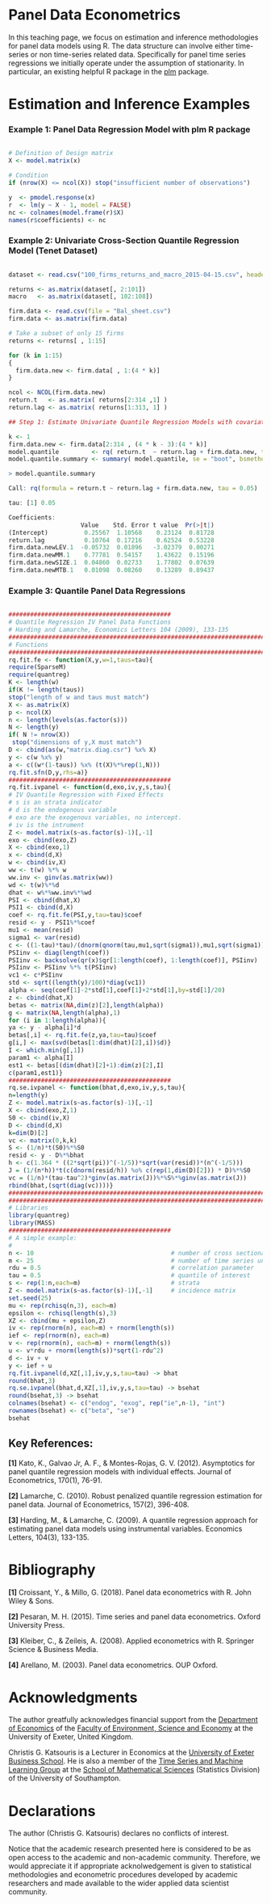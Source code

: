 # Panel Data Econometrics

In this teaching page, we focus on estimation and inference methodologies for panel data models using R. The data structure can involve either time-series or non time-series related data. Specifically for panel time series regressions we initially operate under the assumption of stationarity. In particular, an existing helpful R package in the [plm](https://cran.r-project.org/web/packages/plm/vignettes/A_plmPackage.html) package.


# Estimation and Inference Examples

### Example 1: Panel Data Regression Model with plm R package

```R

# Definition of Design matrix 
X <- model.matrix(x)

# Condition 
if (nrow(X) <= ncol(X)) stop("insufficient number of observations")

y  <- pmodel.response(x)
r  <- lm(y ~ X - 1, model = FALSE)
nc <- colnames(model.frame(r)$X)
names(r$coefficients) <- nc

``` 

### Example 2: Univariate Cross-Section Quantile Regression Model (Tenet Dataset)

```R

dataset <- read.csv("100_firms_returns_and_macro_2015-04-15.csv", header = TRUE)

returns <- as.matrix(dataset[, 2:101])    
macro   <- as.matrix(dataset[, 102:108])

firm.data <- read.csv(file = "Bal_sheet.csv")
firm.data <- as.matrix(firm.data)

# Take a subset of only 15 firms
returns <- returns[ , 1:15]

for (k in 1:15) 
{
  firm.data.new <- firm.data[ , 1:(4 * k)]
}  

ncol <- NCOL(firm.data.new)
return.t   <- as.matrix( returns[2:314 ,1] )
return.lag <- as.matrix( returns[1:313, 1] )

## Step 1: Estimate Univariate Quantile Regression Models with covariates y_{t-1} and firm characteristics

k <- 1
firm.data.new <- firm.data[2:314 , (4 * k - 3):(4 * k)]
model.quantile         <- rq( return.t  ~ return.lag + firm.data.new, tau = 0.05 )
model.quantile.summary <- summary( model.quantile, se = "boot", bsmethod= "xy" )

> model.quantile.summary

Call: rq(formula = return.t ~ return.lag + firm.data.new, tau = 0.05)

tau: [1] 0.05

Coefficients:
                    Value    Std. Error t value  Pr(>|t|)
(Intercept)          0.25567  1.10568    0.23124  0.81728
return.lag           0.10764  0.17216    0.62524  0.53228
firm.data.newLEV.1  -0.05732  0.01896   -3.02379  0.00271
firm.data.newMM.1    0.77781  0.54157    1.43622  0.15196
firm.data.newSIZE.1  0.04860  0.02733    1.77802  0.07639
firm.data.newMTB.1   0.01098  0.08260    0.13289  0.89437

``` 

### Example 3: Quantile Panel Data Regressions 

```R

#############################################
# Quantile Regression IV Panel Data Functions
# Harding and Lamarche, Economics Letters 104 (2009), 133-135 
##########################################################################
# Functions
##########################################################################
rq.fit.fe <- function(X,y,w=1,taus=tau){
require(SparseM)
require(quantreg)
K <- length(w)
if(K != length(taus))
stop("length of w and taus must match")
X <- as.matrix(X)
p <- ncol(X)
n <- length(levels(as.factor(s)))
N <- length(y)
if( N != nrow(X))
 stop("dimensions of y,X must match")
D <- cbind(as(w,"matrix.diag.csr") %x% X)
y <- c(w %x% y)
a <- c((w*(1-taus)) %x% (t(X)%*%rep(1,N)))
rq.fit.sfn(D,y,rhs=a)}
#############################################
rq.fit.ivpanel <- function(d,exo,iv,y,s,tau){
# IV Quantile Regression with Fixed Effects
# s is an strata indicator
# d is the endogenous variable
# exo are the exogenous variables, no intercept.
# iv is the intrument
Z <- model.matrix(s~as.factor(s)-1)[,-1]
exo <- cbind(exo,Z)
X <- cbind(exo,1)
x <- cbind(d,X)
w <- cbind(iv,X)
ww <- t(w) %*% w
ww.inv <- ginv(as.matrix(ww))
wd <- t(w)%*%d
dhat <- w%*%ww.inv%*%wd
PSI <- cbind(dhat,X)
PSI1 <- cbind(d,X)
coef <- rq.fit.fe(PSI,y,tau=tau)$coef
resid <- y - PSI1%*%coef
mu1 <- mean(resid)
sigma1 <- var(resid)
c <- ((1-tau)*tau)/(dnorm(qnorm(tau,mu1,sqrt(sigma1)),mu1,sqrt(sigma1))^2)
PSIinv <- diag(length(coef))
PSIinv <- backsolve(qr(x)$qr[1:length(coef), 1:length(coef)], PSIinv)
PSIinv <- PSIinv %*% t(PSIinv)
vc1 <- c*PSIinv
std <- sqrt((length(y)/100)*diag(vc1))
alpha <- seq(coef[1]-2*std[1],coef[1]+2*std[1],by=std[1]/20)
z <- cbind(dhat,X)
betas <- matrix(NA,dim(z)[2],length(alpha))
g <- matrix(NA,length(alpha),1)
for (i in 1:length(alpha)){
ya <- y - alpha[i]*d
betas[,i] <- rq.fit.fe(z,ya,tau=tau)$coef
g[i,] <- max(svd(betas[1:dim(dhat)[2],i])$d)}
I <- which.min(g[,1])
param1 <- alpha[I]
est1 <- betas[(dim(dhat)[2]+1):dim(z)[2],I]
c(param1,est1)}
#############################################
rq.se.ivpanel <- function(bhat,d,exo,iv,y,s,tau){
n=length(y)
Z <- model.matrix(s~as.factor(s)-1)[,-1]
X <- cbind(exo,Z,1)
S0 <- cbind(iv,X)
D <- cbind(d,X)
k=dim(D)[2]
vc <- matrix(0,k,k)
S <- (1/n)*t(S0)%*%S0
resid <- y - D%*%bhat
h <- c(1.364 * ((2*sqrt(pi))^(-1/5))*sqrt(var(resid))*(n^(-1/5)))
J = (1/(n*h))*t(c(dnorm(resid/h)) %o% c(rep(1,dim(D)[2])) * D)%*%S0
vc = (1/n)*(tau-tau^2)*ginv(as.matrix(J))%*%S%*%ginv(as.matrix(J))
rbind(bhat,(sqrt(diag(vc))))}
##########################################################################
##########################################################################
# Libraries
library(quantreg)
library(MASS)
#############################################
# A simple example:
#
n <- 10                                      # number of cross sectional units
m <- 25                                      # number of time series units
rdu = 0.5                                    # correlation parameter
tau = 0.5                                    # quantile of interest
s <- rep(1:n,each=m)                         # strata 
Z <- model.matrix(s~as.factor(s)-1)[,-1]     # incidence matrix 
set.seed(25)
mu <- rep(rchisq(n,3), each=m)
epsilon <- rchisq(length(s),3)
XZ <- cbind(mu + epsilon,Z)
iv <- rep(rnorm(n), each=m) + rnorm(length(s))
ief <- rep(rnorm(n), each=m)
v <- rep(rnorm(n), each=m) + rnorm(length(s))
u <- v*rdu + rnorm(length(s))*sqrt(1-rdu^2)
d <- iv + v
y <- ief + u
rq.fit.ivpanel(d,XZ[,1],iv,y,s,tau=tau) -> bhat
round(bhat,3)
rq.se.ivpanel(bhat,d,XZ[,1],iv,y,s,tau=tau) -> bsehat
round(bsehat,3) -> bsehat
colnames(bsehat) <- c("endog", "exog", rep("ie",n-1), "int")
rownames(bsehat) <- c("beta", "se")
bsehat

``` 

## Key References: 

$\textbf{[1]}$ Kato, K., Galvao Jr, A. F., & Montes-Rojas, G. V. (2012). Asymptotics for panel quantile regression models with individual effects. Journal of Econometrics, 170(1), 76-91.

$\textbf{[2]}$ Lamarche, C. (2010). Robust penalized quantile regression estimation for panel data. Journal of Econometrics, 157(2), 396-408.

$\textbf{[3]}$ Harding, M., & Lamarche, C. (2009). A quantile regression approach for estimating panel data models using instrumental variables. Economics Letters, 104(3), 133-135.


# Bibliography

$\textbf{[1]}$ Croissant, Y., & Millo, G. (2018). Panel data econometrics with R. John Wiley & Sons.

$\textbf{[2]}$ Pesaran, M. H. (2015). Time series and panel data econometrics. Oxford University Press.

$\textbf{[3]}$ Kleiber, C., & Zeileis, A. (2008). Applied econometrics with R. Springer Science & Business Media.

$\textbf{[4]}$ Arellano, M. (2003). Panel data econometrics. OUP Oxford.


# Acknowledgments

The author greatfully acknowledges financial support from the [Department of Economics](http://business-school.exeter.ac.uk/about/departments/economics/) of the [Faculty of Environment, Science and Economy](https://www.exeter.ac.uk/departments/ese/) at the University of Exeter, United Kingdom. 

Christis G. Katsouris is a Lecturer in Economics at the [University of Exeter Business School](http://business-school.exeter.ac.uk/). He is also a member of the [Time Series and Machine Learning Group](https://www.personal.soton.ac.uk/cz1y20/Reading_Group/mlts-group-2022.html) at the [School of Mathematical Sciences](https://www.southampton.ac.uk/about/faculties-schools-departments/school-of-mathematical-sciences) (Statistics Division) of the University of Southampton. 

# Declarations

The author (Christis G. Katsouris) declares no conflicts of interest.

Notice that the academic research presented here is considered to be as open access to the academic and non-academic community. Therefore, we would appreciate it if appropriate acknolwedgement is given to statistical methodologies and econometric procedures developed by academic researchers and made available to the wider applied data scientist community.   
